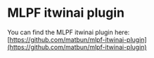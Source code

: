 # MLPF itwinai plugin

You can find the MLPF itwinai plugin here:
[https://github.com/matbun/mlpf-itwinai-plugin](https://github.com/matbun/mlpf-itwinai-plugin)
